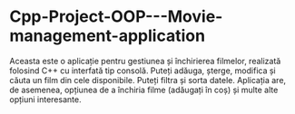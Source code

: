 # Cpp-Project-OOP---Movie-management-application
Aceasta este o aplicație pentru gestiunea și închirierea filmelor, realizată folosind C++ cu interfată tip consolă. Puteți adăuga, șterge, modifica și căuta un film din cele disponibile. Puteți filtra și sorta datele. Aplicația are, de asemenea, opțiunea de a închiria filme (adăugați în coș) și multe alte opțiuni interesante. 
